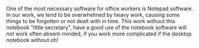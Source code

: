 One of the most necessary software for office workers is Notepad software. In our work, we tend to be overwhelmed by heavy work, causing some things to be forgotten or not dealt with in time. This work without this notebook "little secretary", have a good use of the notebook software will not work often absent-minded, if you work more complicated if the desktop notebook without oh!
